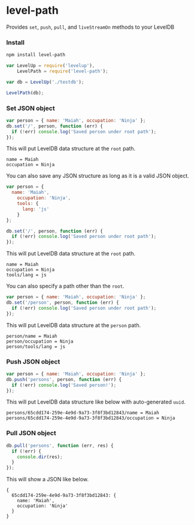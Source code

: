 level-path
==========

Provides `set`, `push`, `pull`, and `liveStreamOn` methods to your LevelDB

### Install
```bash
npm install level-path
```

```js
var LevelUp = require('levelup'),
    LevelPath = require('level-path');

var db = LevelUp('./testdb');

LevelPath(db);
```

### Set JSON object
```js
var person = { name: 'Maiah', occupation: 'Ninja' };
db.set('/', person, function (err) {
  if (!err) console.log('Saved person under root path');
});
```

This will put LevelDB data structure at the `root` path.
```
name = Maiah
occupation = Ninja
```

You can also save any JSON structure as long as it is a valid JSON object.
```js
var person = {
  name: 'Maiah',
	occupation: 'Ninja',
	tools: {
	  lang: 'js'
	}
};

db.set('/', person, function (err) {
  if (!err) console.log('Saved person under root path');
});

```

This will put LevelDB data structure at the `root` path.
```
name = Maiah
occupation = Ninja
tools/lang = js
```

You can also specify a path other than the `root`.
```js
var person = { name: 'Maiah', occupation: 'Ninja' };
db.set('/person', person, function (err) {
  if (!err) console.log('Saved person under root path');
});

```

This will put LevelDB data structure at the `person` path.
```
person/name = Maiah
person/occupation = Ninja
person/tools/lang = js
```

### Push JSON object
```js
var person = { name: 'Maiah', occupation: 'Ninja' };
db.push('persons', person, function (err) {
  if (!err) console.log('Saved person!');
});
```

This will put LevelDB data structure like below with auto-generated `uuid`.
```
persons/65cdd174-259e-4e9d-9a73-3f8f3bd12843/name = Maiah
persons/65cdd174-259e-4e9d-9a73-3f8f3bd12843/occupation = Ninja
```

### Pull JSON object
```js
db.pull('persons', function (err, res) {
  if (!err) {
    console.dir(res);
  }
});
```

This will show a JSON like below.
```
{
  65cdd174-259e-4e9d-9a73-3f8f3bd12843: {
    name: 'Maiah',
    occupation: 'Ninja'
  }
}
```